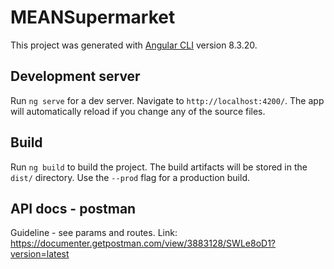 # MEANSupermarket

This project was generated with [Angular CLI](https://github.com/angular/angular-cli) version 8.3.20.

## Development server

Run `ng serve` for a dev server. Navigate to `http://localhost:4200/`. The app will automatically reload if you change any of the source files.

## Build

Run `ng build` to build the project. The build artifacts will be stored in the `dist/` directory. Use the `--prod` flag for a production build.

## API docs - postman

Guideline - see params and routes.
Link: https://documenter.getpostman.com/view/3883128/SWLe8oD1?version=latest

